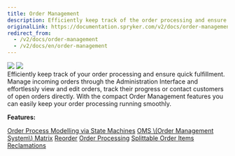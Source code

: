 ```yaml
---
title: Order Management
description: Efficiently keep track of the order processing and ensure quick fulfillment. With the Order Management, you can keep your order processing running smoothly.
originalLink: https://documentation.spryker.com/v2/docs/order-management
redirect_from:
  - /v2/docs/order-management
  - /v2/docs/en/order-management
---
```


<div class='feature-text'>
    <div class='feature-images'>
    <img class="light-mode" src="https://spryker.s3.eu-central-1.amazonaws.com/docs/Document+360/Capabilities+icons/light/Order+Management.svg"/>
    <img class="dark-mode" src="https://spryker.s3.eu-central-1.amazonaws.com/docs/Document+360/Capabilities+icons/dark/Order+Management.svg"/>
    </div>
    <div class="feature-text-wrap">
Efficiently keep track of your order processing and ensure quick fulfillment. Manage incoming orders through the Administration Interface and effortlessly view and edit orders, track their progress or contact customers of open orders directly. With the compact Order Management features you can easily keep your order processing running smoothly.
</div>
</div>

**Features:**
<div>
<a class="feature-link" href="https://documentation.spryker.com/v2/docs/order-process-modelling-state-machines">Order Process Modelling via State Machines</a> 
<a class="feature-link" href="https://documentation.spryker.com/v2/docs/oms-matrix">OMS \(Order Management System\) Matrix</a>
<a class="feature-link" href="https://documentation.spryker.com/v2/docs/reorder">Reorder</a>
<a class="feature-link" href="https://documentation.spryker.com/v2/docs/order-processing">Order Processing</a>
<a class="feature-link" href="https://documentation.spryker.com/v2/docs/splittable-order-items">Splittable Order Items</a>
<a class="feature-link" href="https://documentation.spryker.com/v2/docs/reclamations-201903">Reclamations</a>
    </div>
